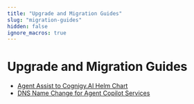 ```yaml
---
title: "Upgrade and Migration Guides"
slug: "migration-guides"
hidden: false
ignore_macros: true
---
```


# Upgrade and Migration Guides

- [Agent Assist to Cognigy.AI Helm Chart](agent-assist-to-cognigy-ai-helm-chart-migration.md)
- [DNS Name Change for Agent Copilot Services](ai-copilot-new-dns-names-migration.md)
